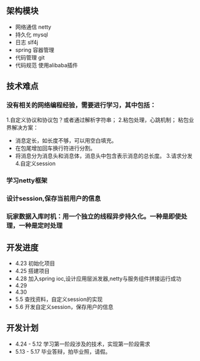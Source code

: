 ## 架构模块
* 网络通信  netty 
* 持久化    mysql
* 日志      slf4j
* spring   容器管理
* 代码管理  git
* 代码规范  使用alibaba插件


## 技术难点
### 没有相关的网络编程经验，需要进行学习，其中包括：
1.自定义协议和协议包？或者通过解析字符串；
2.粘包处理，心跳机制；
粘包业界解决方案：
* 消息定长，如长度不够，可以用空白填充。
* 在包尾增加回车换行符进行分割。
* 将消息分为消息头和消息体，消息头中包含表示消息的总长度。
3.请求分发
4.自定义session
### 学习netty框架
### 设计session,保存当前用户的信息
### 玩家数据入库时机：用一个独立的线程异步持久化。一种是即使处理，一种是定时处理


## 开发进度
* 4.23 初始化项目
* 4.25 搭建项目
* 4.28 加入spring ioc,设计应用层派发器,netty与服务组件拼接运行成功
* 4.29 
* 4.30 
* 5.5  查找资料，自定义session的实现
* 5.6  开发自定义session，保存用户的信息

## 开发计划
* 4.24 - 5.12 学习第一阶段涉及的技术，实现第一阶段需求
* 5.13 - 5.17 毕业答辩，拍毕业照，请假。
